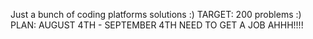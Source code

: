 Just a bunch of coding platforms solutions :) 
TARGET: 200 problems :)
PLAN: AUGUST 4TH - SEPTEMBER 4TH
NEED TO GET A JOB AHHH!!!!

